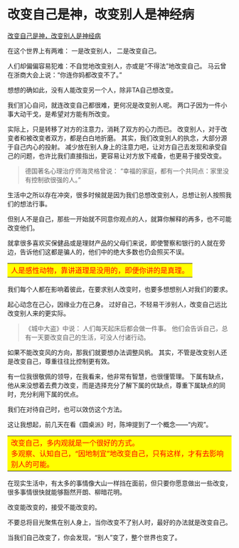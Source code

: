 # 改变自己是神，改变别人是神经病

[改变自己是神，改变别人是神经病](https://mp.weixin.qq.com/s/ceQ7ztKDu3WlGGUACOk3ow)

在这个世界上有两难：
一是改变别人，
二是改变自己。

人们却偏偏容易犯难：不自觉地改变别人，亦或是“不得法”地改变自己。
马云曾在浙商大会上说：“你连你妈都改变不了。”

想想的确如此，没有人能改变另一个人，除非TA自己想改变。

我们扪心自问，就连改变自己都很难，更何况是改变别人呢。
两口子因为一件小事大动干戈，是希望对方能有所改变。

实际上，只是转移了对方的注意力，消耗了双方的心力而已。
改变别人，对于改变者和被改变者双方，都是白白地折磨。
其实，我们改变别人的执念，大部分源于自己内心的投射。
减少放在别人身上的注意力吧，让对方自己去发现和承受自己的问题，也许比我们直接指出，更容易让对方放下戒备，也更易于接受改变。

> 德国著名心理治疗师海灵格曾说：
“幸福的家庭，都有一个共同点：家里没有控制欲很强的人。”

生活中之所以存在冲突，很多时候就是因为我们总想改变别人，总想让别人按照我们的想法行事。

但别人不是自己，那些一开始就不同意你观点的人，就算你解释的再多，也不可能改变他们。

就拿很多喜欢买保健品或是理财产品的父母们来说，即使警察和银行的人就在旁边，告诉他们这都是骗人的，他们中的绝大多数也仍会照买不误。

<table><tr><td  bgcolor=yellow><font color=red>人是感性动物，靠讲道理是没用的，即便你讲的是真理。</font></td></tr></table>

我们每个人都在影响着彼此，在要求别人改变时，也要多想想别人对我们的要求。

起心动念在己心，因缘业力在己身。
过好自己，不轻易干涉别人，改变自己远比改变别人来的更实际。

> 《城中大盗》中说：
人们每天起床后都会做一件事。
他们会告诉自己，总有一天要改变自己的生活，可没人付诸行动。

如果不能改变风的方向，那我们就要想办法调整风帆。
其实，不管是改变别人还是改变自己，尊重往往比控制更有效。

有一位我很敬佩的领导，在我看来，他非常有智慧，也很懂管理。
下属有缺点，他从来没想着去费力改变，而是选择充分了解下属的优缺点，尊重下属缺点的同时，充分利用下属的优点。

我们在对待自己时，也可以效仿这个方法。

这让我想起，前几天在看《圆桌派》时，陈坤提到了一个概念——“内观”。

<table><tr><td bgcolor=yellow><font  color=red>改变自己，多内观就是一个很好的方式。<br>
多观察、认知自己，“因地制宜”地改变自己，只有这样，才有去影响别人的可能。</font>
</td></tr></table>
在现实生活中，有太多的事情像大山一样挡在面前，但只要你愿意做出一些改变，很多事情很快就能够豁然开朗、柳暗花明。

改变能改变的，接受不能改变的。



不要总将目光聚焦在别人身上，当你改变不了别人时，最好的办法就是改变自己。



当我们自己改变了，你会发现，“别人”变了，整个世界也变了。


